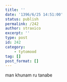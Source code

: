 ```yaml
---
title: ''
date: '1396/6/25 14:51:00'
status: publish
permalink: /242
author: straxico
excerpt: ''
type: post
id: 242
category:
    - tytomood
tag: []
post_format: []
---
```

<div>man khunam ru tanabe</div>